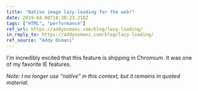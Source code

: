 ```yaml
---
title: "Native image lazy-loading for the web!"
date: 2019-04-08T18:30:23.218Z
tags: ["HTML", "performance"]
ref_url: https://addyosmani.com/blog/lazy-loading/
in_reply_to: https://addyosmani.com/blog/lazy-loading/
ref_source: "Addy Osmani"
---
```


I'm incredibly excited that this feature is shipping in Chromium. It was one of my favorite IE features.

_Note: I no longer use “native” in this context, but it remains in quoted material._
